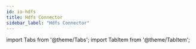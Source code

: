```yaml
---
id: io-hdfs
title: Hdfs Connector
sidebar_label: "Hdfs Connector"
---
```


import Tabs from '@theme/Tabs';
import TabItem from '@theme/TabItem';

